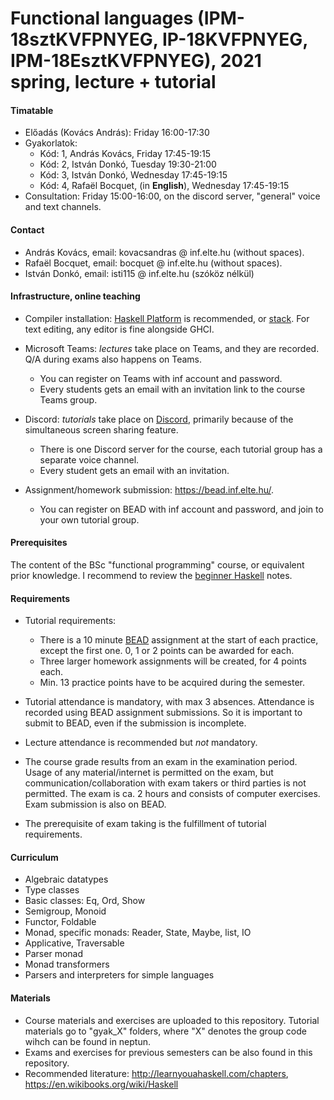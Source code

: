 # Functional languages (IPM-18sztKVFPNYEG, IP-18KVFPNYEG, IPM-18EsztKVFPNYEG), 2021 spring, lecture + tutorial

#### Timatable

- Előadás (Kovács András): Friday 16:00-17:30
- Gyakorlatok:
  + Kód: 1, András Kovács, Friday 17:45-19:15
  + Kód: 2, István Donkó, Tuesday 19:30-21:00
  + Kód: 3, István Donkó, Wednesday 17:45-19:15
  + Kód: 4, Rafaël Bocquet, (in **English**), Wednesday 17:45-19:15
 - Consultation: Friday 15:00-16:00, on the discord server, "general" voice and text channels.

#### Contact

- András Kovács, email: kovacsandras @ inf.elte.hu (without spaces).
- Rafaël Bocquet, email: bocquet @ inf.elte.hu (without spaces).
- István Donkó, email: isti115 @ inf.elte.hu (szóköz nélkül)

#### Infrastructure, online teaching

- Compiler installation: [Haskell Platform](https://www.haskell.org/platform/)
  is recommended, or
  [stack](https://docs.haskellstack.org/en/stable/README/). For text editing,
  any editor is fine alongside GHCI.

- Microsoft Teams: *lectures* take place on Teams, and they are recorded.
  Q/A during exams also happens on Teams.
  + You can register on Teams with inf account and password.
  + Every students gets an email with an invitation link to the course Teams group.

- Discord: *tutorials* take place on [Discord](https://discord.com/), primarily because of the
  simultaneous screen sharing feature.
  + There is one Discord server for the course, each tutorial group has a separate voice channel.
  + Every student gets an email with an invitation.

- Assignment/homework submission: https://bead.inf.elte.hu/.
  + You can register on BEAD with inf account and password, and join to your own tutorial group.

#### Prerequisites

The content of the BSc "functional programming" course, or equivalent prior
knowledge. I recommend to review the [beginner
Haskell](http://lambda.inf.elte.hu/Index.xml) notes.

#### Requirements

- Tutorial requirements:
  + There is a 10 minute [BEAD](https://bead.inf.elte.hu/) assignment at the
    start of each practice, except the first one. 0, 1 or 2 points can be awarded
    for each.
  + Three larger homework assignments will be created, for 4 points each.
  + Min. 13 practice points have to be acquired during the semester.

- Tutorial attendance is mandatory, with max 3 absences. Attendance is recorded using
  BEAD assignment submissions. So it is important to submit to BEAD, even if the
  submission is incomplete.
- Lecture attendance is recommended but *not* mandatory.
- The course grade results from an exam in the examination period. Usage of any
  material/internet is permitted on the exam, but communication/collaboration
  with exam takers or third parties is not permitted. The exam is ca. 2 hours and
  consists of computer exercises. Exam submission is also on BEAD.
- The prerequisite of exam taking is the fulfillment of tutorial
  requirements.

#### Curriculum

- Algebraic datatypes
- Type classes
- Basic classes: Eq, Ord, Show
- Semigroup, Monoid
- Functor, Foldable
- Monad, specific monads: Reader, State, Maybe, list, IO
- Applicative, Traversable
- Parser monad
- Monad transformers
- Parsers and interpreters for simple languages

#### Materials

- Course materials and exercises are uploaded to this repository. Tutorial
  materials go to "gyak_X" folders, where "X" denotes the group code wihch can
  be found in neptun.
- Exams and exercises for previous semesters can be also found in this repository.
- Recommended literature: http://learnyouahaskell.com/chapters,
  https://en.wikibooks.org/wiki/Haskell
